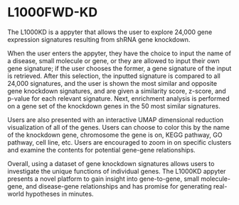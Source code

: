 # L1000FWD-KD

The L1000KD is a appyter that allows the user to explore 24,000 gene expression signatures resulting from shRNA gene knockdown. 

When the user enters the appyter, they have the choice to input the name of a disease, small molecule or gene, or they are allowed to input their own gene signature; if the user chooses the former, a gene signature of the input is retrieved. After this selection, the inputted signature is compared to all 24,000 signatures, and the user is shown the most similar and opposite gene knockdown signatures, and are given a similarity score, z-score, and p-value for each relevant signature. Next, enrichment analysis is performed on a gene set of the knockdown genes in the 50 most similar signatures. 

Users are also presented with an interactive UMAP dimensional reduction visualization of all of the genes. Users can choose to color this by the name of the knockdown gene, chromosome the gene is on, KEGG pathway, GO pathway, cell line, etc. Users are encouraged to zoom in on specific clusters and examine the contents for potential gene-gene relationships. 

Overall, using a dataset of gene knockdown signatures allows users to investigate the unique functions of individual genes. The L1000KD appyter presents a novel platform to gain insight into gene-to-gene, small molecule-gene, and disease-gene relationships and has promise for generating real-world hypotheses in minutes.